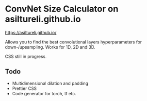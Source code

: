 # ConvNet Size Calculator on asiltureli.github.io

  https://asiltureli.github.io/

Allows you to find the best convolutional layers hyperparameters for down-/upsampling. Works for 1D, 2D and 3D.   
  
CSS still in progress.

## Todo
- Multidimensional dilation and padding
- Prettier CSS
- Code generator for torch, tf etc.
